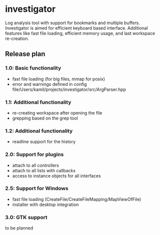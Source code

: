 # investigator

Log analysis tool with support for bookmarks and multiple buffers. Investigator is aimed for efficient keyboard based interface. Additional features like fast file loading, efficient memory usage, and last workspace re-creation. 

Release plan
---------------

### 1.0: Basic functionality
- fast file loading (for big files, mmap for posix)
- error and warnings defined in config file/Users/kamil/projects/investigator/src/ArgParser.hpp

### 1.1: Additional functionality
- re-creating workspace after opening the file
- grepping based on the grep tool

### 1.2: Additional functionality
- readline support for the history

### 2.0: Support for plugins
- attach to all controllers
- attach to all lists with callbacks
- access to instance objects for all interfaces

### 2.5: Support for Windows
- fast file loading (CreateFile/CreateFileMapping/MapViewOfFile)
- installer with desktop integration

### 3.0: GTK support
to be planned
